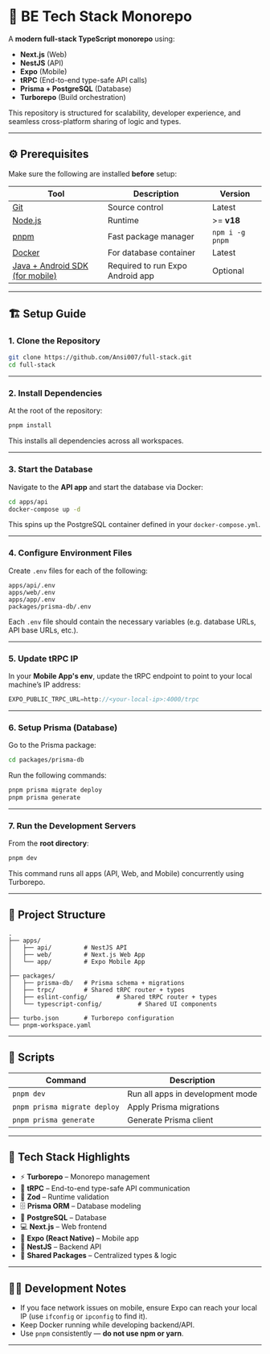 # 🧩 BE Tech Stack Monorepo

A **modern full-stack TypeScript monorepo** using:

* **Next.js** (Web)
* **NestJS** (API)
* **Expo** (Mobile)
* **tRPC** (End-to-end type-safe API calls)
* **Prisma + PostgreSQL** (Database)
* **Turborepo** (Build orchestration)

This repository is structured for scalability, developer experience, and seamless cross-platform sharing of logic and types.

---

## ⚙️ Prerequisites

Make sure the following are installed **before** setup:

| Tool                                                                    | Description                      | Version         |
| ----------------------------------------------------------------------- | -------------------------------- | --------------- |
| [Git](https://git-scm.com/)                                             | Source control                   | Latest          |
| [Node.js](https://nodejs.org/)                                          | Runtime                          | >= **v18**      |
| [pnpm](https://pnpm.io/)                                                | Fast package manager             | `npm i -g pnpm` |
| [Docker](https://www.docker.com/)                                       | For database container           | Latest          |
| [Java + Android SDK (for mobile)](https://developer.android.com/studio) | Required to run Expo Android app | Optional        |

---

## 🏗️ Setup Guide

### 1. Clone the Repository

```bash
git clone https://github.com/Ansi007/full-stack.git
cd full-stack
```

---

### 2. Install Dependencies

At the root of the repository:

```bash
pnpm install
```

This installs all dependencies across all workspaces.

---

### 3. Start the Database

Navigate to the **API app** and start the database via Docker:

```bash
cd apps/api
docker-compose up -d
```

This spins up the PostgreSQL container defined in your `docker-compose.yml`.

---

### 4. Configure Environment Files

Create `.env` files for each of the following:

```
apps/api/.env
apps/web/.env
apps/app/.env
packages/prisma-db/.env
```

Each `.env` file should contain the necessary variables (e.g. database URLs, API base URLs, etc.).

---

### 5. Update tRPC IP

In your **Mobile App's env**, update the tRPC endpoint to point to your local machine’s IP address:

```ts
EXPO_PUBLIC_TRPC_URL=http://<your-local-ip>:4000/trpc
```

---

### 6. Setup Prisma (Database)

Go to the Prisma package:

```bash
cd packages/prisma-db
```

Run the following commands:

```bash
pnpm prisma migrate deploy
pnpm prisma generate
```

---

### 7. Run the Development Servers

From the **root directory**:

```bash
pnpm dev
```

This command runs all apps (API, Web, and Mobile) concurrently using Turborepo.

---

## 🧠 Project Structure

```
.
├── apps/
│   ├── api/         # NestJS API
│   ├── web/         # Next.js Web App
│   └── app/         # Expo Mobile App
│
├── packages/
│   ├── prisma-db/   # Prisma schema + migrations
│   ├── trpc/        # Shared tRPC router + types
│   ├── eslint-config/        # Shared tRPC router + types
│   └── typescript-config/          # Shared UI components
│
├── turbo.json       # Turborepo configuration
└── pnpm-workspace.yaml
```

---

## 🚀 Scripts

| Command                      | Description                      |
| ---------------------------- | -------------------------------- |
| `pnpm dev`                   | Run all apps in development mode |
| `pnpm prisma migrate deploy` | Apply Prisma migrations          |
| `pnpm prisma generate`       | Generate Prisma client           |

---

## 🧩 Tech Stack Highlights

* ⚡ **Turborepo** – Monorepo management
* 💬 **tRPC** – End-to-end type-safe API communication
* 🧠 **Zod** – Runtime validation
* 🗄️ **Prisma ORM** – Database modeling
* 🐘 **PostgreSQL** – Database
* 💻 **Next.js** – Web frontend
* 📱 **Expo (React Native)** – Mobile app
* 🧱 **NestJS** – Backend API
* 🧩 **Shared Packages** – Centralized types & logic

---

## 🧑‍💻 Development Notes

* If you face network issues on mobile, ensure Expo can reach your local IP (use `ifconfig` or `ipconfig` to find it).
* Keep Docker running while developing backend/API.
* Use `pnpm` consistently — **do not use npm or yarn**.

---
